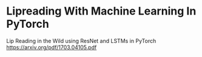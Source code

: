 # Lipreading With Machine Learning In PyTorch
Lip Reading in the Wild using ResNet and LSTMs in PyTorch
https://arxiv.org/pdf/1703.04105.pdf
